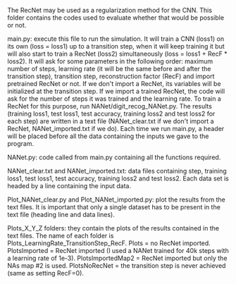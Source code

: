 The RecNet may be used as a regularization method for the CNN. This folder contains the codes used to evaluate whether that would be possible or not.

main.py: execute this file to run the simulation. It will train a CNN (loss1) on its own (loss = loss1) up to a transition step, when it will keep training it but will also start to train a RecNet (loss2) simultaneously (loss = loss1 + RecF * loss2).
It will ask for some parameters in the following order: maximum number of steps, learning rate (it will be the same before and after the transition step), transition step, reconstruction factor (RecF) and import pretrained RecNet or not. 
If we don't import a RecNet, its variables will be initialized at the transition step. If we import a trained RecNet, the code will ask for the number of steps it was trained and the learning rate. To train a RecNet for this purpose, run NANet/digit_recog_NANet.py.
The results (training loss1, test loss1, test accuracy, training loss2 and test loss2 for each step) are written in a text file (NANet_clear.txt if we don't import a RecNet, NANet_imported.txt if we do). Each time we run main.py, a header will be placed before all the data containing the inputs we gave to the program.

NANet.py: code called from main.py containing all the functions required.

NANet_clear.txt and NANet_imported.txt: data files containing step, training loss1, test loss1, test accuracy, training loss2 and test loss2. Each data set is headed by a line containing the input data.

Plot_NANet_clear.py and Plot_NANet_imported.py: plot the results from the text files. It is important that only a single dataset has to be present in the text file (heading line and data lines).

Plots_X_Y_Z folders: they contain the plots of the results contained in the text files. The name of each folder is Plots_LearningRate_TransitionStep_RecF. Plots = no RecNet imported. PlotsImported = RecNet imported (I used a NANet trained for 40k steps with a learning rate of 1e-3). PlotsImportedMap2 = RecNet imported but only the NAs map #2 is used. PlotsNoRecNet = the transition step is never achieved (same as setting RecF=0).
